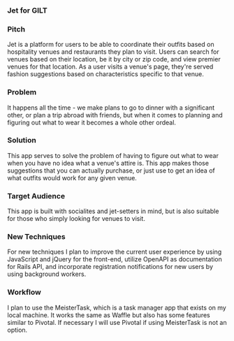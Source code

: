 ### Jet for GILT

### Pitch

Jet is a platform for users to be able to coordinate their outfits based on hospitality venues and restaurants they plan to visit. Users can search for venues based on their location, be it by city or zip code, and view premier venues for that location. As a user visits a venue's page, they're served fashion suggestions based on characteristics specific to that venue.

### Problem

It happens all the time - we make plans to go to dinner with a significant other, or plan a trip abroad with friends, but when it comes to planning and figuring out what to wear it becomes a whole other ordeal.

### Solution

This app serves to solve the problem of having to figure out what to wear when you have no idea what a venue's attire is. This app makes those suggestions that you can actually purchase, or just use to get an idea of what outfits would work for any given venue.

### Target Audience

This app is built with socialites and jet-setters in mind, but is also suitable for those who simply looking for venues to visit.

### New Techniques

For new techniques I plan to improve the current user experience by using JavaScript and jQuery for the front-end, utilize OpenAPI as documentation for Rails API, and incorporate registration notifications for new users by using background workers.

### Workflow

I plan to use the MeisterTask, which is a task manager app that exists on my local machine. It works the same as Waffle but also has some features similar to Pivotal. If necessary I will use Pivotal if using MeisterTask is not an option.
